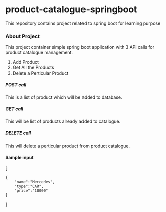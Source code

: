 # product-catalogue-springboot
This repository contains project related to spring boot for learning purpose

### About Project
This project container simple spring boot application with 3 API calls for product catalogue management. 
1. Add Product
2. Get All the Products
3. Delete a Perticular Product

##### POST call
This is a list of product which will be added to database.

##### GET call
This will be list of products already added to catalogue.

##### DELETE call
This will delete a perticular product from product catalogue.

#### Sample input

[
	
	{
		"name":"Mercedes",
		"type":"CAR",
		"price":"10000"
	}
]

